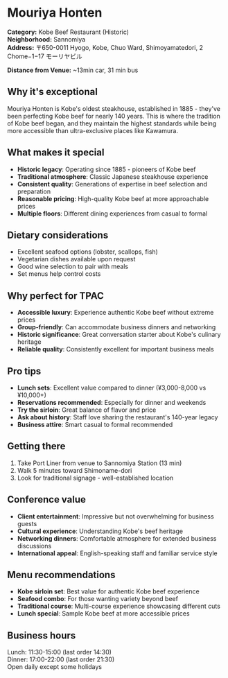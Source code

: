 # Mouriya Honten

**Category:** Kobe Beef Restaurant (Historic)  
**Neighborhood:** Sannomiya  
**Address:** 〒650-0011 Hyogo, Kobe, Chuo Ward, Shimoyamatedori, 2 Chome−1−17 モーリヤビル

**Distance from Venue:** ~13min car, 31 min bus  

## Why it's exceptional

Mouriya Honten is Kobe's oldest steakhouse, established in 1885 - they've been perfecting Kobe beef for nearly 140 years. This is where the tradition of Kobe beef began, and they maintain the highest standards while being more accessible than ultra-exclusive places like Kawamura.

## What makes it special

- **Historic legacy**: Operating since 1885 - pioneers of Kobe beef
- **Traditional atmosphere**: Classic Japanese steakhouse experience
- **Consistent quality**: Generations of expertise in beef selection and preparation
- **Reasonable pricing**: High-quality Kobe beef at more approachable prices
- **Multiple floors**: Different dining experiences from casual to formal

## Dietary considerations

- Excellent seafood options (lobster, scallops, fish)
- Vegetarian dishes available upon request
- Good wine selection to pair with meals
- Set menus help control costs

## Why perfect for TPAC

- **Accessible luxury**: Experience authentic Kobe beef without extreme prices
- **Group-friendly**: Can accommodate business dinners and networking
- **Historic significance**: Great conversation starter about Kobe's culinary heritage
- **Reliable quality**: Consistently excellent for important business meals

## Pro tips

- **Lunch sets**: Excellent value compared to dinner (¥3,000-8,000 vs ¥10,000+)
- **Reservations recommended**: Especially for dinner and weekends
- **Try the sirloin**: Great balance of flavor and price
- **Ask about history**: Staff love sharing the restaurant's 140-year legacy
- **Business attire**: Smart casual to formal recommended

## Getting there

1. Take Port Liner from venue to Sannomiya Station (13 min)
2. Walk 5 minutes toward Shimoname-dori
3. Look for traditional signage - well-established location

## Conference value

- **Client entertainment**: Impressive but not overwhelming for business guests
- **Cultural experience**: Understanding Kobe's beef heritage
- **Networking dinners**: Comfortable atmosphere for extended business discussions
- **International appeal**: English-speaking staff and familiar service style

## Menu recommendations

- **Kobe sirloin set**: Best value for authentic Kobe beef experience
- **Seafood combo**: For those wanting variety beyond beef
- **Traditional course**: Multi-course experience showcasing different cuts
- **Lunch special**: Sample Kobe beef at more accessible prices

## Business hours

Lunch: 11:30-15:00 (last order 14:30)  
Dinner: 17:00-22:00 (last order 21:30)  
Open daily except some holidays